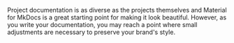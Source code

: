 Project documentation is as diverse as the projects themselves and Material for MkDocs is a great starting point for making it look beautiful. However, as you write your documentation, you may reach a point where small adjustments are necessary to preserve your brand's style.